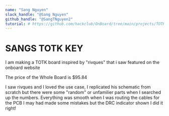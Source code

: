 ```yaml
---
name: "Sang Nguyen"
slack_handle: "@Sang Nguyen"
github_handle: "@SangTNguyen2"
tutorial: # https://github.com/hackclub/OnBoard/tree/main/projects/TOTKey (had to improvise some parts)
---
```


# SANGS TOTK KEY

<!-- Describe your board in 2-3 sentences. What are you making? What will it do? -->
I am making a TOTK board inspired by "rivques" that i saw featured on the onboard website
<!-- How much is it going to cost? -->
The price of the Whole Board is $95.84
<!-- Tell us a little bit about your design process. What were some challenges? What helped? ***Totally optional*** -->
I saw rivques and I loved the use case, I replicated his schematic from scratch but there were some "random" or unfamilier
parts when I searched up the numbers. Everything was smooth when I was routing the 
cables for the PCB I may had made some mistakes but the DRC indicator shown I did it right!
